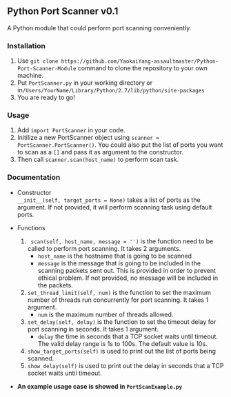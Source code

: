 ## Python Port Scanner v0.1

A Python module that could perform port scanning conveniently. 

### Installation  
1. Use `git clone https://github.com/YaokaiYang-assaultmaster/Python-Port-Scanner-Module` command to clone the repository to your own machine.   
2. Put `PortScanner.py` in your working directory or in`/Users/YourName/Library/Python/2.7/lib/python/site-packages`   
3. You are ready to go!

### Usage  
1. Add `import PortScanner` in your code.  
2. Initilize a new PortScanner object using `scanner = PortScanner.PortScanner()`. You could also put the list of ports you want to scan as a `[]` and pass it as argument to the constructor.  
3. Then call `scanner.scan(host_name)` to perform scan task. 

### Documentation 
- Constructor  
`__init__(self, target_ports = None)` takes a list of ports as the argument. If not provided, it will perform scanning task using default ports.   

- Functions  
	1. ` scan(self, host_name, message = '')` is the function need to be called to perform port scanning. It takes 2 arguments.   
		- `host_name` is the hostname that is going to be scanned
    	- `message` is the message that is going to be included in the scanning packets sent out. This is provided in order to prevent ethical problem. If not provided, no message will be included in the packets.  
	2.  `set_thread_limit(self, num)` is the function to set the maximum number of threads run concurrently for port scanning. It takes 1 argument.  
		- `num` is the maximum number of threads allowed.   
	3.  `set_delay(self, delay)` is the function to set the timeout delay for port scanning in seconds. It takes 1 argument. 
		- `delay` the time in seconds that a TCP socket waits until timeout. The valid delay range is 1s to 100s. The default value is 10s.   
	4. `show_target_ports(self)` is used to print out the list of ports being scanned.   
	5. `show_delay(self)` is used to print out the delay in seconds that a TCP socket waits until timeout.   

- __An example usage case is showed in `PortScanExample.py`__